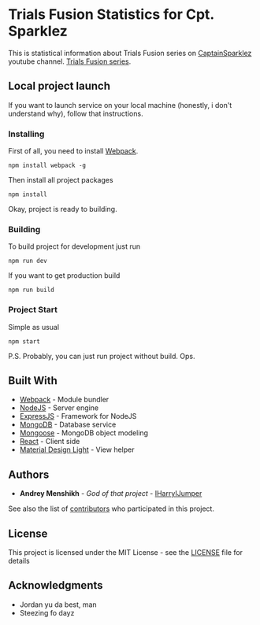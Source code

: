 # Trials Fusion Statistics for Cpt. Sparklez

This is statistical information about Trials Fusion series on [CaptainSparklez](https://www.youtube.com/user/CaptainSparklez) youtube channel.
[Trials Fusion series](https://www.youtube.com/playlist?list=PLSUHnOQiYNg2fPllGpaWC2jVyUufsi8aa).

## Local project launch

If you want to launch service on your local machine (honestly, i don't understand why), follow that instructions.

### Installing

First of all, you need to install [Webpack](http://webpack.github.io).

```
npm install webpack -g
```

Then install all project packages

```
npm install
```

Okay, project is ready to building.

### Building

To build project for development just run

```
npm run dev
```

If you want to get production build

```
npm run build
```

### Project Start

Simple as usual

```
npm start
```

P.S. Probably, you can just run project without build. Ops. 

## Built With

* [Webpack](http://webpack.github.io) - Module bundler
* [NodeJS](https://nodejs.org/en/) - Server engine
* [ExpressJS](http://expressjs.com/) - Framework for NodeJS
* [MongoDB](https://www.mongodb.com) - Database service
* [Mongoose](http://mongoosejs.com) - MongoDB object modeling
* [React](https://facebook.github.io/react/) - Client side
* [Material Design Light](https://getmdl.io/) - View helper

## Authors

* **Andrey Menshikh** - *God of that project* - [IHarryIJumper](https://github.com/IHarryIJumper)

See also the list of [contributors](https://github.com/IHarryIJumper/trials-fusion-stats-cptsparkles/graphs/contributors) who participated in this project.

## License

This project is licensed under the MIT License - see the [LICENSE](LICENSE) file for details

## Acknowledgments

* Jordan yu da best, man
* Steezing fo dayz
